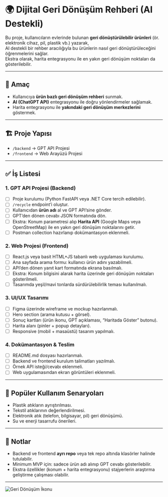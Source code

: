 # 🌍 Dijital Geri Dönüşüm Rehberi (AI Destekli)

Bu proje, kullanıcıların evlerinde bulunan **geri dönüştürülebilir ürünleri** (ör. elektronik cihaz, pil, plastik vb.) yazarak,  
AI destekli bir rehber aracılığıyla bu ürünlerin nasıl geri dönüştürüleceğini öğrenmelerini sağlar.  
Ekstra olarak, harita entegrasyonu ile en yakın geri dönüşüm noktaları da gösterilebilir.  

---

## 🎯 Amaç
- Kullanıcıya **ürün bazlı geri dönüşüm rehberi** sunmak.  
- **AI (ChatGPT API)** entegrasyonu ile doğru yönlendirmeler sağlamak.  
- Harita entegrasyonu ile **yakındaki geri dönüşüm merkezlerini** göstermek.  

---

## 🏗️ Proje Yapısı
- `/backend` → GPT API Projesi  
- `/frontend` → Web Arayüzü Projesi  

---

## ✅ İş Listesi

### 1. GPT API Projesi (Backend)
- [ ] Proje kurulumu (Python FastAPI veya .NET Core tercih edilebilir).  
- [ ] `/recycle` endpoint’i oluştur.  
- [ ] Kullanıcıdan **ürün adı** al ve GPT API’sine gönder.  
- [ ] GPT’den dönen cevabı JSON formatında dön.  
- [ ] Ekstra: Konum parametresi alıp **Harita API** (Google Maps veya OpenStreetMap) ile en yakın geri dönüşüm noktalarını getir.  
- [ ] Postman collection hazırlanıp dokümantasyon eklenmeli.  

### 2. Web Projesi (Frontend)
- [ ] React.js veya basit HTML+JS tabanlı web uygulaması kurulumu.  
- [ ] Ana sayfada arama formu: kullanıcı ürün adını yazabilmeli.  
- [ ] API’den dönen yanıt kart formatında ekrana basılmalı.  
- [ ] Ekstra: Konum bilgisini alarak harita üzerinde geri dönüşüm noktaları gösterilmeli.  
- [ ] Tasarımda yeşil/mavi tonlarda sürdürülebilirlik teması kullanılmalı.  

### 3. UI/UX Tasarımı
- [ ] Figma üzerinde wireframe ve mockup hazırlanmalı.  
- [ ] Hero section (arama kutusu + görsel).  
- [ ] Sonuç kartları (ürün ikonu, GPT açıklaması, “Haritada Göster” butonu).  
- [ ] Harita alanı (pinler + popup detayları).  
- [ ] Responsive (mobil + masaüstü) tasarım yapılmalı.  

### 4. Dokümantasyon & Teslim
- [ ] README.md dosyası hazırlanmalı.  
- [ ] Backend ve frontend kurulum talimatları yazılmalı.  
- [ ] Örnek API isteği/cevabı eklenmeli.  
- [ ] Web uygulamasından ekran görüntüleri eklenmeli.  

---

## 🚀 Popüler Kullanım Senaryoları
- Plastik atıkların ayrıştırılması.  
- Tekstil atıklarının değerlendirilmesi.  
- Elektronik atık (telefon, bilgisayar, pil) geri dönüşümü.  
- Su ve enerji tasarrufu önerileri.  

---

## 📌 Notlar
- Backend ve frontend **ayrı repo** veya tek repo altında klasörler halinde tutulabilir.  
- Minimum MVP için: sadece ürün adı alınıp GPT cevabı gösterilebilir.  
- Ekstra özellikler (konum + harita entegrasyonu) stajyerlerin araştırma geliştirme çalışması olabilir.  

---


![Geri Dönüşüm İkonu]([https://cdn-icons-png.flaticon.com/512/126/126122.png](https://github.com/cmlcrn17/Dijital-Geri-D-n-m-Rehberi-AI-Destekli-/blob/main/Screenshot%202025-09-09%20at%2010.01.31.png))
